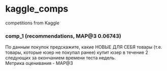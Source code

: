 # kaggle_comps
 competitions from Kaggle

### comp_1 (recommendations, MAP@3 0.06743)

По данным покупок предскажите, какие НОВЫЕ ДЛЯ СЕБЯ товары (т.е. товары, которые юзер не покупал ранее) купит юзер в течение 2 следующих за окончанием времени теста недель.  
Метрика оценивания - MAP@3

